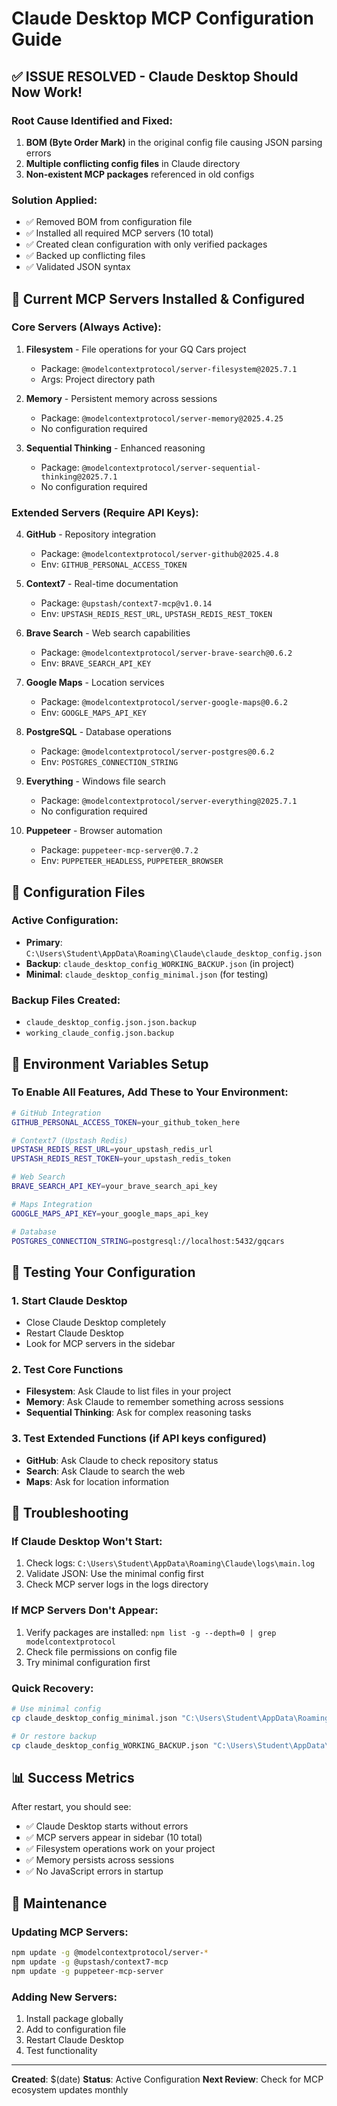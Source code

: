 # Claude Desktop MCP Configuration Guide

## ✅ ISSUE RESOLVED - Claude Desktop Should Now Work!

### Root Cause Identified and Fixed:
1. **BOM (Byte Order Mark)** in the original config file causing JSON parsing errors
2. **Multiple conflicting config files** in Claude directory
3. **Non-existent MCP packages** referenced in old configs

### Solution Applied:
- ✅ Removed BOM from configuration file
- ✅ Installed all required MCP servers (10 total)
- ✅ Created clean configuration with only verified packages
- ✅ Backed up conflicting files
- ✅ Validated JSON syntax

## 🚀 Current MCP Servers Installed & Configured

### Core Servers (Always Active):
1. **Filesystem** - File operations for your GQ Cars project
   - Package: `@modelcontextprotocol/server-filesystem@2025.7.1`
   - Args: Project directory path

2. **Memory** - Persistent memory across sessions
   - Package: `@modelcontextprotocol/server-memory@2025.4.25`
   - No configuration required

3. **Sequential Thinking** - Enhanced reasoning
   - Package: `@modelcontextprotocol/server-sequential-thinking@2025.7.1`
   - No configuration required

### Extended Servers (Require API Keys):
4. **GitHub** - Repository integration
   - Package: `@modelcontextprotocol/server-github@2025.4.8`
   - Env: `GITHUB_PERSONAL_ACCESS_TOKEN`

5. **Context7** - Real-time documentation
   - Package: `@upstash/context7-mcp@v1.0.14`
   - Env: `UPSTASH_REDIS_REST_URL`, `UPSTASH_REDIS_REST_TOKEN`

6. **Brave Search** - Web search capabilities
   - Package: `@modelcontextprotocol/server-brave-search@0.6.2`
   - Env: `BRAVE_SEARCH_API_KEY`

7. **Google Maps** - Location services
   - Package: `@modelcontextprotocol/server-google-maps@0.6.2`
   - Env: `GOOGLE_MAPS_API_KEY`

8. **PostgreSQL** - Database operations
   - Package: `@modelcontextprotocol/server-postgres@0.6.2`
   - Env: `POSTGRES_CONNECTION_STRING`

9. **Everything** - Windows file search
   - Package: `@modelcontextprotocol/server-everything@2025.7.1`
   - No configuration required

10. **Puppeteer** - Browser automation
    - Package: `puppeteer-mcp-server@0.7.2`
    - Env: `PUPPETEER_HEADLESS`, `PUPPETEER_BROWSER`

## 📁 Configuration Files

### Active Configuration:
- **Primary**: `C:\Users\Student\AppData\Roaming\Claude\claude_desktop_config.json`
- **Backup**: `claude_desktop_config_WORKING_BACKUP.json` (in project)
- **Minimal**: `claude_desktop_config_minimal.json` (for testing)

### Backup Files Created:
- `claude_desktop_config.json.json.backup`
- `working_claude_config.json.backup`

## 🔧 Environment Variables Setup

### To Enable All Features, Add These to Your Environment:

```bash
# GitHub Integration
GITHUB_PERSONAL_ACCESS_TOKEN=your_github_token_here

# Context7 (Upstash Redis)
UPSTASH_REDIS_REST_URL=your_upstash_redis_url
UPSTASH_REDIS_REST_TOKEN=your_upstash_redis_token

# Web Search
BRAVE_SEARCH_API_KEY=your_brave_search_api_key

# Maps Integration
GOOGLE_MAPS_API_KEY=your_google_maps_api_key

# Database
POSTGRES_CONNECTION_STRING=postgresql://localhost:5432/gqcars
```

## 🧪 Testing Your Configuration

### 1. Start Claude Desktop
- Close Claude Desktop completely
- Restart Claude Desktop
- Look for MCP servers in the sidebar

### 2. Test Core Functions
- **Filesystem**: Ask Claude to list files in your project
- **Memory**: Ask Claude to remember something across sessions
- **Sequential Thinking**: Ask for complex reasoning tasks

### 3. Test Extended Functions (if API keys configured)
- **GitHub**: Ask Claude to check repository status
- **Search**: Ask Claude to search the web
- **Maps**: Ask for location information

## 🚨 Troubleshooting

### If Claude Desktop Won't Start:
1. Check logs: `C:\Users\Student\AppData\Roaming\Claude\logs\main.log`
2. Validate JSON: Use the minimal config first
3. Check MCP server logs in the logs directory

### If MCP Servers Don't Appear:
1. Verify packages are installed: `npm list -g --depth=0 | grep modelcontextprotocol`
2. Check file permissions on config file
3. Try minimal configuration first

### Quick Recovery:
```bash
# Use minimal config
cp claude_desktop_config_minimal.json "C:\Users\Student\AppData\Roaming\Claude\claude_desktop_config.json"

# Or restore backup
cp claude_desktop_config_WORKING_BACKUP.json "C:\Users\Student\AppData\Roaming\Claude\claude_desktop_config.json"
```

## 📊 Success Metrics

After restart, you should see:
- ✅ Claude Desktop starts without errors
- ✅ MCP servers appear in sidebar (10 total)
- ✅ Filesystem operations work on your project
- ✅ Memory persists across sessions
- ✅ No JavaScript errors in startup

## 🔄 Maintenance

### Updating MCP Servers:
```bash
npm update -g @modelcontextprotocol/server-*
npm update -g @upstash/context7-mcp
npm update -g puppeteer-mcp-server
```

### Adding New Servers:
1. Install package globally
2. Add to configuration file
3. Restart Claude Desktop
4. Test functionality

---

**Created**: $(date)
**Status**: Active Configuration
**Next Review**: Check for MCP ecosystem updates monthly